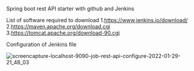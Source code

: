Spring boot rest API starter with github and Jenkins

List of software required to download
1.https://www.jenkins.io/download/
2.https://maven.apache.org/download.cgi
3.https://tomcat.apache.org/download-90.cgi

Configuration of Jenkins file

![screencapture-localhost-9090-job-rest-api-configure-2022-01-29-21_48_03](https://user-images.githubusercontent.com/35998847/151668558-a9634ac3-33f1-46c6-b459-14ffd47d0aa0.png)
